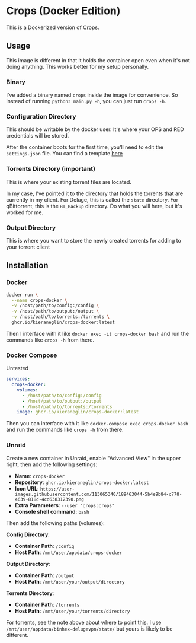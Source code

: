 # Crops (Docker Edition)

This is a Dockerized version of [Crops](https://github.com/soranosita/crops).

## Usage

This image is different in that it holds the container open even when it's not doing anything. This works better for my setup personally.

### Binary

I've added a binary named `crops` inside the image for convenience. So instead of running `python3 main.py -h`, you can just run `crops -h`.

### Configuration Directory

This should be writable by the docker user. It's where your OPS and RED credentials will be stored.

After the container boots for the first time, you'll need to edit the `settings.json` file. You can find a template [here](https://github.com/soranosita/crops/blob/main/src/settings.json)

### Torrents Directory (important)

This is where your existing torrent files are located.

In my case, I've pointed it to the directory that holds the torrents that are currently in my client. For Deluge, this is called the `state` directory. For qBittorrent, this is the `BT_Backup` directory. Do what you will here, but it's worked for me.

### Output Directory

This is where you want to store the newly created torrents for adding to your torrent client

## Installation

### Docker

```bash
docker run \
  --name crops-docker \
  -v /host/path/to/config:/config \
  -v /host/path/to/output:/output \
  -v /host/path/to/torrents:/torrents \
  ghcr.io/kieraneglin/crops-docker:latest
```

Then I interface with it like `docker exec -it crops-docker bash` and run the commands like `crops -h` from there.

### Docker Compose

Untested

```yaml
services:
  crops-docker:
    volumes:
      - /host/path/to/config:/config
      - /host/path/to/output:/output
      - /host/path/to/torrents:/torrents
    image: ghcr.io/kieraneglin/crops-docker:latest
```

Then you can interface with it like `docker-compose exec crops-docker bash` and run the commands like `crops -h` from there.

### Unraid

Create a new container in Unraid, enable "Advanced View" in the upper right, then add the following settings:

- **Name**: `crops-docker`
- **Repository**: `ghcr.io/kieraneglin/crops-docker:latest`
- **Icon URL**: `https://user-images.githubusercontent.com/113065340/189463044-5b4e9b84-c778-4639-818d-4cd638312390.png`
- **Extra Parameters**: `--user "crops:crops"`
- **Console shell command**: `bash`

Then add the following paths (volumes):

**Config Directory**:

- **Container Path**: `/config`
- **Host Path**: `/mnt/user/appdata/crops-docker`

**Output Directory**:

- **Container Path**: `/output`
- **Host Path**: `/mnt/user/your/output/directory`

**Torrents Directory**:

- **Container Path**: `/torrents`
- **Host Path**: `/mnt/user/your/torrents/directory`

For torrents, see the note above about where to point this. I use `/mnt/user/appdata/binhex-delugevpn/state/` but yours is likely to be different.
